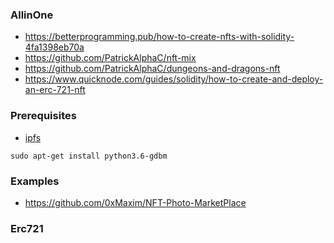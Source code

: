 ### AllinOne
- https://betterprogramming.pub/how-to-create-nfts-with-solidity-4fa1398eb70a
- https://github.com/PatrickAlphaC/nft-mix
- https://github.com/PatrickAlphaC/dungeons-and-dragons-nft
- https://www.quicknode.com/guides/solidity/how-to-create-and-deploy-an-erc-721-nft
### Prerequisites
- [ipfs](https://ipfs.io/#install)
```
sudo apt-get install python3.6-gdbm
```
### Examples
- https://github.com/0xMaxim/NFT-Photo-MarketPlace

### Erc721
```

```
